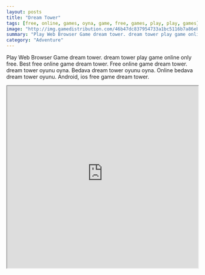 ```yaml
---
layout: posts
title: "Dream Tower"
tags: [free, online, games, oyna, game, free, games, play, play, games]
image: "http://img.gamedistribution.com/46b47dc837954733a1bc5116b7a86ebf.jpg"
summary: "Play Web Browser Game dream tower. dream tower play game online only free. Best free online game dream tower. Free online game dream tower. dream tower oyunu oyna. Bedava dream tower oyunu oyna. Online bedava dream tower oyunu. Android, ios free game dream tower."
category: "Adventure"
---
```


Play Web Browser Game dream tower. dream tower play game online only free. Best free online game dream tower. Free online game dream tower. dream tower oyunu oyna. Bedava dream tower oyunu oyna. Online bedava dream tower oyunu. Android, ios free game dream tower.

<iframe width="100%" height="480px;" src="http://flash.gamedistribution.com?game=46b47dc837954733a1bc5116b7a86ebf"></iframe>